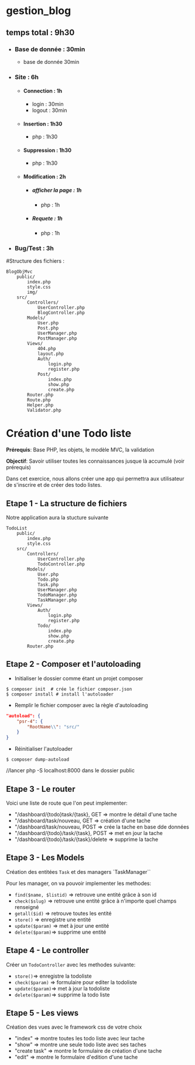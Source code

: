 # gestion_blog

## temps total : 9h30

- ### Base de donnée : 30min
  - base de donnée 30min
 
- ### Site : 6h
  
    - #### Connection : 1h
        - login : 30min
        - logout : 30min
     
    - #### Insertion : 1h30
       - php : 1h30

    - #### Suppression : 1h30
        - php : 1h30
          
    - #### Modification : 2h
        - ##### afficher la page : 1h
          - php : 1h
            
        - ##### Requete : 1h
          - php : 1h

- ### Bug/Test : 3h

#Structure des fichiers :
```
BlogObjMvc
    public/
        index.php
        style.css
        img/
    src/
        Controllers/
            UserController.php
            BlogController.php
        Models/
            User.php
            Post.php
            UserManager.php
            PostManager.php
        Views/
            404.php
            layout.php
            Auth/
                login.php
                register.php
            Post/
                index.php
                show.php
                create.php
        Router.php
        Route.php
        Helper.php
        Validator.php
```



# Création d'une Todo liste

**Prérequis**: Base PHP, les objets, le modèle MVC, la validation

**Objectif**: Savoir utiliser toutes les connaissances jusque là accumulé (voir prérequis)

Dans cet exercice, nous allons créer une app qui permettra aux utilisateur de s'inscrire et de créer des todo listes.

## Etape 1 - La structure de fichiers

Notre application aura la stucture suivante

```
TodoList
    public/
        index.php
        style.css
    src/
        Controllers/
            UserController.php
            TodoController.php
        Models/
            User.php
            Todo.php
            Task.php
            UserManager.php
            TodoManager.php
            TaskManager.php
        Views/
            Auth/
                login.php
                register.php
            Todo/
                index.php
                show.php
                create.php
        Router.php
```

## Etape 2 - Composer et l'autoloading

- Initialiser le dossier comme étant un projet composer

```shell
$ composer init  # crée le fichier composer.json
$ composer install # install l'autoloader
```

- Remplir le fichier composer avec la règle d'autoloading

```json
"autoload": {
    "psr-4": {
        "RootName\\": "src/"
    }
}
```

- Réinitialiser l'autoloader

```shell
$ composer dump-autoload
```

//lancer php -S localhost:8000 dans le dossier public

## Etape 3 - Le router

Voici une liste de route que l'on peut implementer:

- "/dashboard/{todo}task/{task}, GET => montre le détail d'une tache
- "/dashboard/task/nouveau, GET => création d'une tache
- "/dashboard/task/nouveau, POST => crée la tache en base dde données
- "/dashboard/{todo}/task/{task}, POST => met en jour la tache
- "/dashboard/{todo}/task/{task}/delete => supprime la tache

## Etape 3 - Les Models

Création des entitées `Task` et des managers `TaskManager``

Pour les manager, on va pouvoir implementer les methodes:

- `find($name, $listid)` => retrouve une entité grâce à son id
- `check($slug)` => retrouve une entité grâce à n'importe quel champs renseigné
- `getall($id)` => retrouve toutes les entité
- `store()` => enregistre une entité
- `update($param)` => met à jour une entité
- `delete($param)`=> supprime une entité

## Etape 4 - Le controller

Créer un `TodoController` avec les methodes suivante:

- `store()`=> enregistre la todoliste
- `check($param)` => formulaire pour editer la todoliste
- `update($param)`=> met à jour la todoliste
- `delete($param)`=> supprime la todo liste

## Etape 5 - Les views

Création des vues avec le framework css de votre choix

- "index" => montre toutes les todo liste avec leur tache
- "show" => montre une seule todo liste avec ses taches
- "create task" => montre le formulaire de création d'une tache
- "edit" => montre le formulaire d'edition d'une tache
